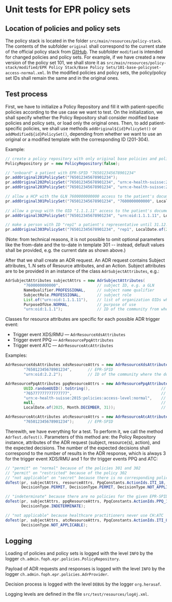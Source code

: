 # Unit tests for EPR policy sets

## Location of policies and policy sets

The policy stack is located in the folder `src/main/resources/policy-stack`.  The contents of the subfolder `original` shall correspond
to the current state of the official policy stack from [GitHub](https://github.com/ehealthsuisse/ch-epr-adr-ppq).  The subfolder
`modified` is intended for changed policies and policy sets.  For example, if we have created a new version of the policy set 101, 
we shall store it as `src/main/resources/policy-stack/modified/EPR Policy Stack/Base Policy Sets/101-base-policyset-access-normal.xml`.
In the modified policies and policy sets, the policy/policy set IDs shall remain the same and in the original ones.

## Test process

First, we have to initialize a Policy Repository and fill it with patient-specific policies according to the use case we want to test.
On the initialization, we shall specify whether the Policy Repository shall consider modified base policies and policy sets, or
load only the original ones.  Then, to add patient-specific policies, we shall use methods `addOriginal${id}PolicySet()` or 
`addModified${id}PolicySet()`, depending from whether we want to use an original or a modified template with the corresponding 
ID (201-304).

Example:

```java
// create a policy repository with only original base policies and policy sets
PolicyRepository pr = new PolicyRepository(false);

// "onboard" a patient with EPR-SPID "765012345678901234" 
pr.addOriginal201PolicySet("765012345678901234");
pr.addOriginal202PolicySet("765012345678901234", "urn:e-health-suisse:2015:policies:access-level:normal");
pr.addOriginal203PolicySet("765012345678901234", "urn:e-health-suisse:2015:policies:provide-level:restricted");

// allow a HCP with the GLN 7600000000000 access to the patient's documents with the confidentiality level "normal" till today
pr.addOriginal301PolicySet("765012345678901234", "7600000000000", LocalDate.now(), "urn:e-health-suisse:2015:policies:access-level:normal");
        
// allow a group with the OID "1.1.1.11" access to the patient's documents with the confidentiality level "restricted" till today
pr.addOriginal302PolicySet("765012345678901234", "urn:oid:1.1.1.11", LocalDate.now(), "urn:e-health-suisse:2015:policies:access-level:restricted");

// make a person with ID "rep1" a patient's representative until 31.12.2025
pr.addOriginal303PolicySet("765012345678901234", "rep1", LocalDate.of(2025, Month.DECEMBER, 31));
```

(Note: from technical reasons, it is not possible to omit optional parameters like the from-date and the to-date 
in template 301 -- instead, default values shall be provided, e.g. the current date as shown above.)

After that we shall create an ADR request.  An ADR request contains Subject attributes, 1..N sets of Resource attributes, 
and an Action.  Subject attributes are to be provided in an instance of the class `AdrSubjectAttributes`, e.g.:

```java
AdrSubjectAttributes subjectAttrs = new AdrSubjectAttributes(
        "7600000000000",                // subject ID, e.g. a GLN 
        NameQualifier.PROFESSIONAL,     // subject name qualifier
        SubjectRole.PROFESSIONAL,       // subject role
        List.of("urn:oid:1.1.1.11"),    // list of organization OIDs where the subject is a member 
        PurposeOfUse.NORMAL,            // purpose of use
        "urn:oid:1.1.1");               // ID of the community from where the ADR request originates 
```

Classes for resource attributes are specific for each possible ADR trigger event:
* Trigger event XDS/RMU — `AdrResourceXdsAttributes`
* Trigger event PPQ — `AdrResourcePpqAttributes`
* Trigger event ATC — `AdrResourceAtcAttributes`

Examples:

```java
AdrResourceXdsAttributes xdsResourceAttrs = new AdrResourceXdsAttributes(
        "765012345678901234",       // EPR-SPID           
        "urn:oid:2.2.2");           // ID of the community where the documents reside

AdrResourcePpqAttributes ppqResourceAttrs = new AdrResourcePpqAttributes(
        UUID.randomUUID().toString(),                               // ID of the policy set being accessed or modified 
        "765777777777777777",                                       // EPR-SPID
        "urn:e-health-suisse:2015:policies:access-level:normal",    // ID of the referenced policy set
        null,                                                       // no from-date in the new policy set    
        LocalDate.of(2025, Month.DECEMBER, 31));                    // to-date of the new policy set

AdrResourceAtcAttributes atcResourceAttrs = new AdrResourceAtcAttributes(
        "765012345678901234");      // EPR-SPID
```

Therewith, we have everything for a test.  To perform it, we call the method `AdrTest.doTest()`.
Parameters of this method are: the Policy Repository instance, attributes of the ADR request
(subject, resource(s), action), and the expected decisions.  The number of the expected decisions
shall correspond to the number of results in the ADR response, which is always 3 for the trigger
event XDS/RMU and 1 for thr trigger events PPQ and ATC: 

```java
// "permit" on "normal" because of the policies 301 and 302
// "permit" on "restricted" because of the policy 302
// "not applicable" on "secret" because there is no corresponding policy 
doTest(pr, subjectAttrs, resourceAttrs, PpqConstants.ActionIds.ITI_18,  
       DecisionType.PERMIT, DecisionType.PERMIT, DecisionType.NOT_APPLICABLE);

// "indeterminate" because there are no policies for the given EPR-SPID
doTest(pr, subjectAttrs, ppqResourceAttrs, PpqConstants.ActionIds.PPQ_1_UPDATE, 
       DecisionType.INDETERMINATE);

// "not applicable" because healthcare practitioners never use CH:ATC
doTest(pr, subjectAttrs, atcResourceAttrs, PpqConstants.ActionIds.ITI_81, 
       DecisionType.NOT_APPLICABLE);
```

## Logging

Loading of policies and policy sets is logged with the level `INFO` by the logger 
`ch.admin.foph.epr.policies.PolicyRepository`.

Payload of ADR requests and responses is logged with the level `INFO` by the logger 
`ch.admin.foph.epr.policies.AdrProvider`.

Decision process is logged with the level `DEBUG` by the logger `org.herasaf`.

Logging levels are defined in the file `src/test/resources/log4j.xml`.


